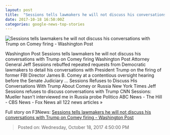```yaml
---
layout: post
title:  "Sessions tells lawmakers he will not discuss his conversations with Trump on Comey firing - Washington Post"
date: 2017-10-18 16:50:00Z
categories: google-news-top-stories
---
```


![Sessions tells lawmakers he will not discuss his conversations with Trump on Comey firing - Washington Post](https://img.washingtonpost.com/rf/image_1484w/2010-2019/WashingtonPost/2017/10/17/National-Security/Images/2017-10-12T141844Z_753914484_RC1F4D960EA0_RTRMADP_3_USA-JUSTICE-ASYLUM-0821.jpg?t=20170517)

Washington Post Sessions tells lawmakers he will not discuss his conversations with Trump on Comey firing Washington Post Attorney General Jeff Sessions rebuffed repeated requests from Democratic lawmakers to detail his conversations with President Trump on the firing of former FBI Director James B. Comey at a contentious oversight hearing before the Senate Judiciary ... Sessions Refuses to Discuss His Conversations With Trump About Comey or Russia New York Times Jeff Sessions refuses to discuss conversations with Trump CNN Sessions: Mueller hasn't interviewed me in Russia probe Politico ABC News - The Hill - CBS News - Fox News all 122 news articles »


Full story on F3News: [Sessions tells lawmakers he will not discuss his conversations with Trump on Comey firing - Washington Post](http://www.f3nws.com/n/zTeYTC)

> Posted on: Wednesday, October 18, 2017 4:50:00 PM
